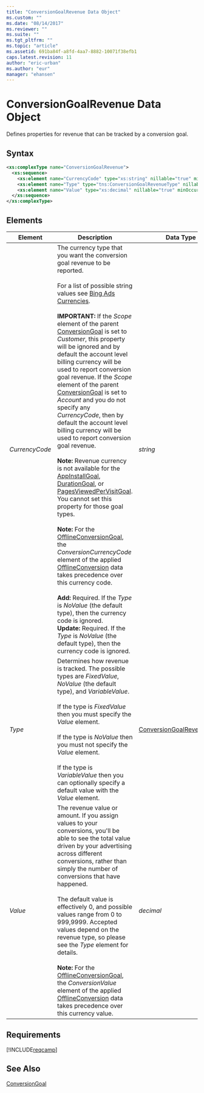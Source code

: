 ```yaml
---
title: "ConversionGoalRevenue Data Object"
ms.custom: ""
ms.date: "08/14/2017"
ms.reviewer: ""
ms.suite: ""
ms.tgt_pltfrm: ""
ms.topic: "article"
ms.assetid: 691ba84f-a8fd-4aa7-8882-10071f38efb1
caps.latest.revision: 11
author: "eric-urban"
ms.author: "eur"
manager: "ehansen"
---
```

# ConversionGoalRevenue Data Object
Defines properties for revenue that can be tracked by a conversion goal.

## Syntax

```xml
<xs:complexType name="ConversionGoalRevenue">
  <xs:sequence>
    <xs:element name="CurrencyCode" type="xs:string" nillable="true" minOccurs="0"/>
    <xs:element name="Type" type="tns:ConversionGoalRevenueType" nillable="true" minOccurs="0"/>
    <xs:element name="Value" type="xs:decimal" nillable="true" minOccurs="0"/>
  </xs:sequence>
</xs:complexType>
```

## <a name="Elements"></a>Elements

|Element|Description|Data Type|
|-----------|---------------|-------------|
|*CurrencyCode*|The currency type that you want the conversion goal revenue to be reported.<br/><br/>For a list of possible string values see [Bing Ads Currencies](~/concepts/currencies.md).<br/><br/>**IMPORTANT:** If the *Scope* element of the parent [ConversionGoal](../campaign-api/conversiongoal-data-object.md) is set to *Customer*, this property will be ignored and by default the account level billing currency will be used to report conversion goal revenue. If the *Scope* element of the parent [ConversionGoal](../campaign-api/conversiongoal-data-object.md) is set to *Account* and you do not specify any *CurrencyCode*, then by default the account level billing currency will be used to report conversion goal revenue.<br/><br/>**Note:** Revenue currency is not available for the [AppInstallGoal](../campaign-api/appinstallgoal-data-object.md), [DurationGoal](../campaign-api/durationgoal-data-object.md), or [PagesViewedPerVisitGoal](../campaign-api/pagesviewedpervisitgoal-data-object.md). You cannot set this property for those goal types.<br/><br/>**Note:** For the [OfflineConversionGoal](../campaign-api/offlineconversiongoal-data-object.md), the *ConversionCurrencyCode* element of the applied [OfflineConversion](../campaign-api/offlineconversion-data-object.md) data takes precedence over this currency code.<br/><br/>**Add:** Required. If the *Type* is *NoValue* (the default type), then the currency code is ignored.<br/>**Update:**  Required. If the *Type* is *NoValue* (the default type), then the currency code is ignored.|*string*|
|*Type*|Determines how revenue is tracked. The possible types are *FixedValue*, *NoValue* (the default type), and *VariableValue*. <br/><br/>If the type is *FixedValue* then you must specify the *Value* element.<br/><br/>If the type is *NoValue* then you must not specify the *Value* element.<br/><br/>If the type is *VariableValue* then you can optionally specify a default value with the *Value* element.|[ConversionGoalRevenueType](../campaign-api/conversiongoalrevenuetype-value-set.md)|
|*Value*|The revenue value or amount.  If you assign values to your conversions, you'll be able to see the total value driven by your advertising across different conversions, rather than simply the number of conversions that have happened.<br/><br/>The default value is effectively 0, and possible values range from 0 to 999,9999. Accepted values depend on the revenue type, so please see the *Type* element for details.<br/><br/>**Note:** For the [OfflineConversionGoal](../campaign-api/offlineconversiongoal-data-object.md), the *ConversionValue* element of the applied [OfflineConversion](../campaign-api/offlineconversion-data-object.md) data takes precedence over this currency value.|*decimal*|

## Requirements
[!INCLUDE[reqcamp](../campaign-api/includes/reqcamp.md)]

## See Also
[ConversionGoal](../campaign-api/conversiongoal-data-object.md)  


